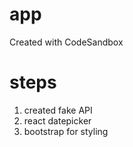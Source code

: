 # app
Created with CodeSandbox
# steps
<ol>
  <li>created fake API</li>
  <li>react datepicker</li>
  <li>bootstrap for styling</li>
 </ol?
